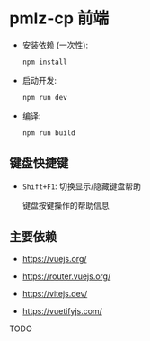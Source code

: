 # pmlz-cp 前端

- 安装依赖 (一次性):

  ```sh
  npm install
  ```

- 启动开发:

  ```sh
  npm run dev
  ```

- 编译:

  ```sh
  npm run build
  ```

## 键盘快捷键

- `Shift+F1`: 切换显示/隐藏键盘帮助

  键盘按键操作的帮助信息

## 主要依赖

- <https://vuejs.org/>

- <https://router.vuejs.org/>

- <https://vitejs.dev/>

- <https://vuetifyjs.com/>

TODO
